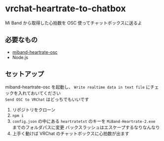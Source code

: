# vrchat-heartrate-to-chatbox

Mi Band から取得した心拍数を OSC 使ってチャットボックスに送るよ

## 必要なもの

- [miband-heartrate-osc](https://github.com/mkc1370/miband-heartrate-osc/tree/master)
- Node.js

## セットアップ

miband-heartrate-osc を起動し、 `Write realtime data in text file` にチェックを入れておいてください  
`Send OSC to VRChat` はどっちでもいいです

1. リポジトリをクローン
2. `npm i`
3. `config.json` の中にある `heartratetxt` のキーを `MiBand-Heartrate-2.exe` までのフォルダパスに変更 バックスラッシュはエスケープするなりなんなり
4. 上手く動けば VRChat のチャットボックスに心拍数が出ます
